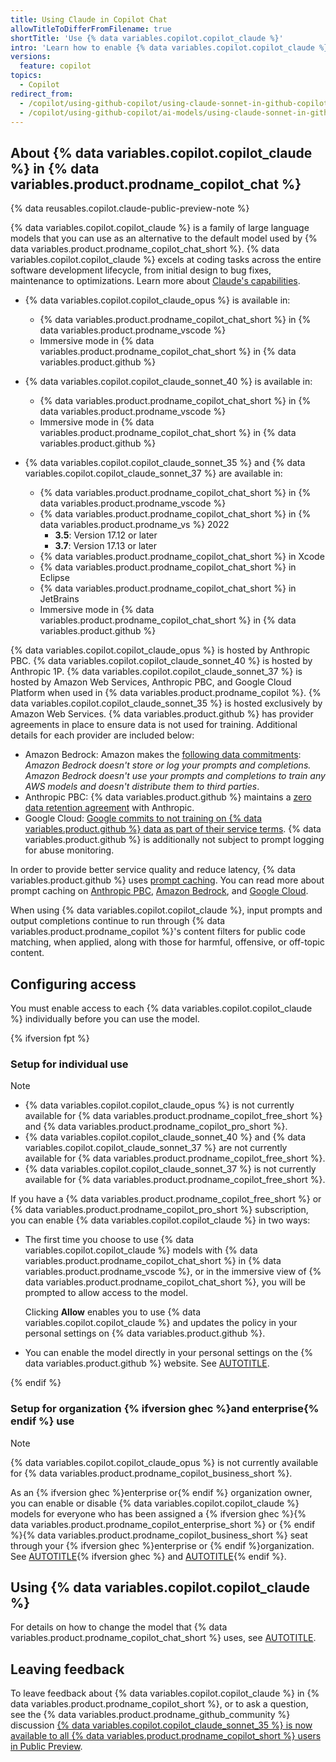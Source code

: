 ```yaml
---
title: Using Claude in Copilot Chat
allowTitleToDifferFromFilename: true
shortTitle: 'Use {% data variables.copilot.copilot_claude %}'
intro: 'Learn how to enable {% data variables.copilot.copilot_claude %} in {% data variables.product.prodname_copilot_chat %} for {% ifversion fpt %}yourself or{% endif %} your organization{% ifversion ghec %} or enterprise{% endif %}.'
versions:
  feature: copilot
topics:
  - Copilot
redirect_from:
  - /copilot/using-github-copilot/using-claude-sonnet-in-github-copilot
  - /copilot/using-github-copilot/ai-models/using-claude-sonnet-in-github-copilot
---
```


## About {% data variables.copilot.copilot_claude %} in {% data variables.product.prodname_copilot_chat %}

{% data reusables.copilot.claude-public-preview-note %}

{% data variables.copilot.copilot_claude %} is a family of large language models that you can use as an alternative to the default model used by {% data variables.product.prodname_copilot_chat_short %}. {% data variables.copilot.copilot_claude %} excels at coding tasks across the entire software development lifecycle, from initial design to bug fixes, maintenance to optimizations. Learn more about [Claude's capabilities](https://www.anthropic.com/claude).

* {% data variables.copilot.copilot_claude_opus %} is available in:

  * {% data variables.product.prodname_copilot_chat_short %} in {% data variables.product.prodname_vscode %}
  * Immersive mode in {% data variables.product.prodname_copilot_chat_short %} in {% data variables.product.github %}

* {% data variables.copilot.copilot_claude_sonnet_40 %} is available in:

  * {% data variables.product.prodname_copilot_chat_short %} in {% data variables.product.prodname_vscode %}
  * Immersive mode in {% data variables.product.prodname_copilot_chat_short %} in {% data variables.product.github %}

* {% data variables.copilot.copilot_claude_sonnet_35 %} and {% data variables.copilot.copilot_claude_sonnet_37 %} are available in:

  * {% data variables.product.prodname_copilot_chat_short %} in {% data variables.product.prodname_vscode %}
  * {% data variables.product.prodname_copilot_chat_short %} in {% data variables.product.prodname_vs %} 2022
    * **3.5**: Version 17.12 or later
    * **3.7**: Version 17.13 or later
  * {% data variables.product.prodname_copilot_chat_short %} in Xcode
  * {% data variables.product.prodname_copilot_chat_short %} in Eclipse
  * {% data variables.product.prodname_copilot_chat_short %} in JetBrains
  * Immersive mode in {% data variables.product.prodname_copilot_chat_short %} in {% data variables.product.github %}

{% data variables.copilot.copilot_claude_opus %} is hosted by Anthropic PBC. {% data variables.copilot.copilot_claude_sonnet_40 %} is hosted by Anthropic 1P. {% data variables.copilot.copilot_claude_sonnet_37 %} is hosted by Amazon Web Services, Anthropic PBC, and Google Cloud Platform when used in {% data variables.product.prodname_copilot %}. {% data variables.copilot.copilot_claude_sonnet_35 %} is hosted exclusively by Amazon Web Services. {% data variables.product.github %} has provider agreements in place to ensure data is not used for training. Additional details for each provider are included below:

* Amazon Bedrock: Amazon makes the [following data commitments](https://docs.aws.amazon.com/bedrock/latest/userguide/data-protection.html): _Amazon Bedrock doesn't store or log your prompts and completions. Amazon Bedrock doesn't use your prompts and completions to train any AWS models and doesn't distribute them to third parties_.
* Anthropic PBC: {% data variables.product.github %} maintains a [zero data retention agreement](https://privacy.anthropic.com/en/articles/8956058-i-have-a-zero-retention-agreement-with-anthropic-what-products-does-it-apply-to) with Anthropic.
* Google Cloud: [Google commits to not training on {% data variables.product.github %} data as part of their service terms](https://cloud.google.com/vertex-ai/generative-ai/docs/data-governance). {% data variables.product.github %} is additionally not subject to prompt logging for abuse monitoring.

In order to provide better service quality and reduce latency, {% data variables.product.github %} uses [prompt caching](https://docs.anthropic.com/en/docs/build-with-claude/prompt-caching). You can read more about prompt caching on [Anthropic PBC](https://docs.anthropic.com/en/docs/build-with-claude/prompt-caching), [Amazon Bedrock](https://docs.aws.amazon.com/bedrock/latest/userguide/prompt-caching.html), and [Google Cloud](https://cloud.google.com/vertex-ai/generative-ai/docs/partner-models/claude-prompt-caching).

When using {% data variables.copilot.copilot_claude %}, input prompts and output completions continue to run through {% data variables.product.prodname_copilot %}'s content filters for public code matching, when applied, along with those for harmful, offensive, or off-topic content.

## Configuring access

You must enable access to each {% data variables.copilot.copilot_claude %} individually before you can use the model.

{% ifversion fpt %}

### Setup for individual use

> [!NOTE]
> * {% data variables.copilot.copilot_claude_opus %} is not currently available for {% data variables.product.prodname_copilot_free_short %} and {% data variables.product.prodname_copilot_pro_short %}.
> * {% data variables.copilot.copilot_claude_sonnet_40 %} and {% data variables.copilot.copilot_claude_sonnet_37 %} are not currently available for {% data variables.product.prodname_copilot_free_short %}.
> * {% data variables.copilot.copilot_claude_sonnet_37 %} is not currently available for {% data variables.product.prodname_copilot_free_short %}.

If you have a {% data variables.product.prodname_copilot_free_short %} or {% data variables.product.prodname_copilot_pro_short %} subscription, you can enable {% data variables.copilot.copilot_claude %} in two ways:

* The first time you choose to use {% data variables.copilot.copilot_claude %} models with {% data variables.product.prodname_copilot_chat_short %} in {% data variables.product.prodname_vscode %}, or in the immersive view of {% data variables.product.prodname_copilot_chat_short %}, you will be prompted to allow access to the model.

  Clicking **Allow** enables you to use {% data variables.copilot.copilot_claude %} and updates the policy in your personal settings on {% data variables.product.github %}.

* You can enable the model directly in your personal settings on the {% data variables.product.github %} website. See [AUTOTITLE](/copilot/managing-copilot/managing-copilot-as-an-individual-subscriber/managing-copilot-policies-as-an-individual-subscriber#enabling-or-disabling-alternative-ai-models).

{% endif %}

### Setup for organization {% ifversion ghec %}and enterprise{% endif %} use

> [!NOTE]
> {% data variables.copilot.copilot_claude_opus %} is not currently available for {% data variables.product.prodname_copilot_business_short %}.

As an {% ifversion ghec %}enterprise or{% endif %} organization owner, you can enable or disable {% data variables.copilot.copilot_claude %} models for everyone who has been assigned a {% ifversion ghec %}{% data variables.product.prodname_copilot_enterprise_short %} or {% endif %}{% data variables.product.prodname_copilot_business_short %} seat through your {% ifversion ghec %}enterprise or {% endif %}organization. See [AUTOTITLE](/copilot/managing-copilot/managing-github-copilot-in-your-organization/setting-policies-for-copilot-in-your-organization/managing-policies-for-copilot-in-your-organization){% ifversion ghec %} and [AUTOTITLE](/copilot/managing-copilot/managing-copilot-for-your-enterprise/managing-policies-and-features-for-copilot-in-your-enterprise){% endif %}.

## Using {% data variables.copilot.copilot_claude %}

For details on how to change the model that {% data variables.product.prodname_copilot_chat_short %} uses, see [AUTOTITLE](/copilot/using-github-copilot/ai-models/changing-the-ai-model-for-copilot-chat).

## Leaving feedback

To leave feedback about {% data variables.copilot.copilot_claude %} in {% data variables.product.prodname_copilot_short %}, or to ask a question, see the {% data variables.product.prodname_github_community %} discussion [{% data variables.copilot.copilot_claude_sonnet_35 %} is now available to all {% data variables.product.prodname_copilot_short %} users in Public Preview](https://github.com/orgs/community/discussions/143337).
